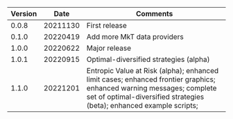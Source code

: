| Version | Date | Comments |
|---------|------|----------|
| 0.0.8 | 20211130 | First release |
| 0.1.0 | 20220419 | Add more MkT data providers |
| 1.0.0 | 20220622 | Major release |
| 1.0.1 | 20220915 | Optimal-diversified strategies (alpha) |
| 1.1.0 | 20221201 | Entropic Value at Risk (alpha); enhanced limit cases; enhanced frontier graphics; enhanced warning messages; complete set of optimal-diversified strategies (beta); enhanced example scripts;|
